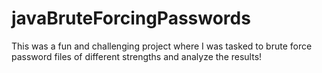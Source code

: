 # javaBruteForcingPasswords
This was a fun and challenging project where I was tasked to brute force password files of different strengths and analyze the results!
